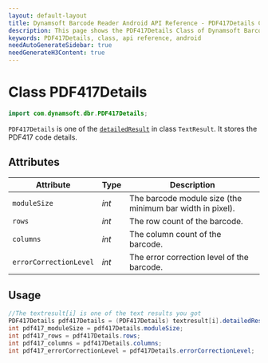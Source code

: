 ```yaml
---
layout: default-layout
title: Dynamsoft Barcode Reader Android API Reference - PDF417Details Class
description: This page shows the PDF417Details Class of Dynamsoft Barcode Reader for Android SDK.
keywords: PDF417Details, class, api reference, android
needAutoGenerateSidebar: true
needGenerateH3Content: true
---
```



# Class PDF417Details

```java
import com.dynamsoft.dbr.PDF417Details;
```

`PDF417Details` is one of the [`detailedResult`](auxiliary-TextResult.md#detailedresult) in class `TextResult`. It stores the PDF417 code details.
  
## Attributes
  
| Attribute | Type | Description |
|---------- |------|------------ |
| `moduleSize` | *int* | The barcode module size (the minimum bar width in pixel). |
| `rows` | *int* | The row count of the barcode. |
| `columns` | *int* | The column count of the barcode. |
| `errorCorrectionLevel` | *int* | The error correction level of the barcode. |

## Usage

```java
//The textresult[i] is one of the text results you got  
PDF417Details pdf417Details = (PDF417Details) textresult[i].detailedResult;
int pdf417_moduleSize = pdf417Details.moduleSize;
int pdf417_rows = pdf417Details.rows;
int pdf417_columns = pdf417Details.columns;
int pdf417_errorCorrectionLevel = pdf417Details.errorCorrectionLevel;
```
